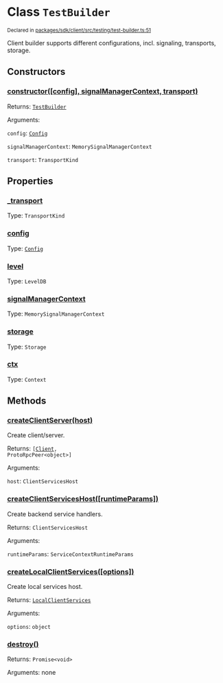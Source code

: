 # Class `TestBuilder`
<sub>Declared in [packages/sdk/client/src/testing/test-builder.ts:51](https://github.com/dxos/dxos/blob/ce1e5d079/packages/sdk/client/src/testing/test-builder.ts#L51)</sub>


Client builder supports different configurations, incl. signaling, transports, storage.

## Constructors
### [constructor(\[config\], signalManagerContext, transport)](https://github.com/dxos/dxos/blob/ce1e5d079/packages/sdk/client/src/testing/test-builder.ts#L61)




Returns: <code>[TestBuilder](/api/@dxos/client/classes/TestBuilder)</code>

Arguments: 

`config`: <code>[Config](/api/@dxos/client/classes/Config)</code>

`signalManagerContext`: <code>MemorySignalManagerContext</code>

`transport`: <code>TransportKind</code>



## Properties
### [_transport](https://github.com/dxos/dxos/blob/ce1e5d079/packages/sdk/client/src/testing/test-builder.ts#L58)
Type: <code>TransportKind</code>



### [config](https://github.com/dxos/dxos/blob/ce1e5d079/packages/sdk/client/src/testing/test-builder.ts#L54)
Type: <code>[Config](/api/@dxos/client/classes/Config)</code>



### [level](https://github.com/dxos/dxos/blob/ce1e5d079/packages/sdk/client/src/testing/test-builder.ts#L56)
Type: <code>LevelDB</code>



### [signalManagerContext](https://github.com/dxos/dxos/blob/ce1e5d079/packages/sdk/client/src/testing/test-builder.ts#L63)
Type: <code>MemorySignalManagerContext</code>



### [storage](https://github.com/dxos/dxos/blob/ce1e5d079/packages/sdk/client/src/testing/test-builder.ts#L55)
Type: <code>Storage</code>



### [ctx](https://github.com/dxos/dxos/blob/ce1e5d079/packages/sdk/client/src/testing/test-builder.ts#L71)
Type: <code>Context</code>




## Methods
### [createClientServer(host)](https://github.com/dxos/dxos/blob/ce1e5d079/packages/sdk/client/src/testing/test-builder.ts#L161)


Create client/server.

Returns: <code>[[Client](/api/@dxos/client/classes/Client), ProtoRpcPeer&lt;object&gt;]</code>

Arguments: 

`host`: <code>ClientServicesHost</code>


### [createClientServicesHost(\[runtimeParams\])](https://github.com/dxos/dxos/blob/ce1e5d079/packages/sdk/client/src/testing/test-builder.ts#L123)


Create backend service handlers.

Returns: <code>ClientServicesHost</code>

Arguments: 

`runtimeParams`: <code>ServiceContextRuntimeParams</code>


### [createLocalClientServices(\[options\])](https://github.com/dxos/dxos/blob/ce1e5d079/packages/sdk/client/src/testing/test-builder.ts#L140)


Create local services host.

Returns: <code>[LocalClientServices](/api/@dxos/client/classes/LocalClientServices)</code>

Arguments: 

`options`: <code>object</code>


### [destroy()](https://github.com/dxos/dxos/blob/ce1e5d079/packages/sdk/client/src/testing/test-builder.ts#L175)




Returns: <code>Promise&lt;void&gt;</code>

Arguments: none




